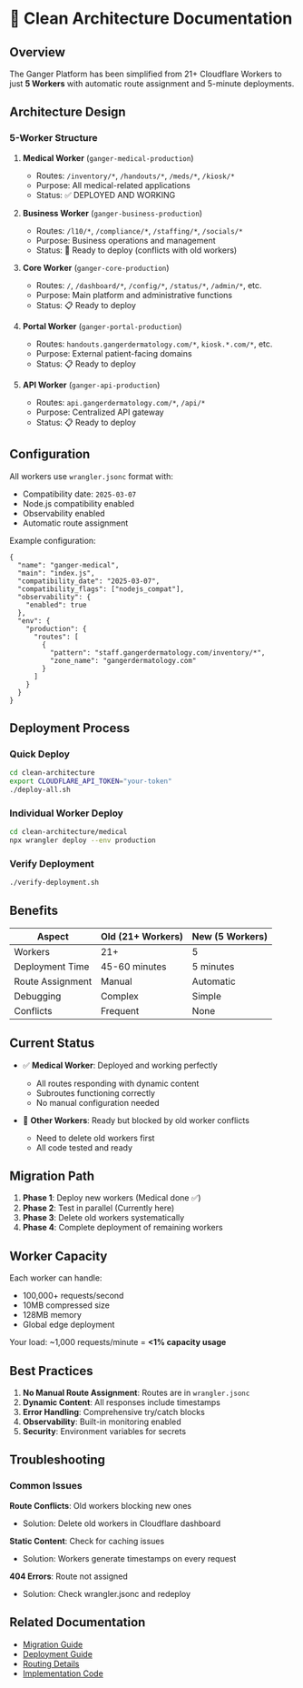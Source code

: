 # 🚀 Clean Architecture Documentation

## Overview

The Ganger Platform has been simplified from 21+ Cloudflare Workers to just **5 Workers** with automatic route assignment and 5-minute deployments.

## Architecture Design

### 5-Worker Structure

1. **Medical Worker** (`ganger-medical-production`)
   - Routes: `/inventory/*`, `/handouts/*`, `/meds/*`, `/kiosk/*`
   - Purpose: All medical-related applications
   - Status: ✅ DEPLOYED AND WORKING

2. **Business Worker** (`ganger-business-production`)
   - Routes: `/l10/*`, `/compliance/*`, `/staffing/*`, `/socials/*`
   - Purpose: Business operations and management
   - Status: 🔄 Ready to deploy (conflicts with old workers)

3. **Core Worker** (`ganger-core-production`)
   - Routes: `/`, `/dashboard/*`, `/config/*`, `/status/*`, `/admin/*`, etc.
   - Purpose: Main platform and administrative functions
   - Status: 📋 Ready to deploy

4. **Portal Worker** (`ganger-portal-production`)
   - Routes: `handouts.gangerdermatology.com/*`, `kiosk.*.com/*`, etc.
   - Purpose: External patient-facing domains
   - Status: 📋 Ready to deploy

5. **API Worker** (`ganger-api-production`)
   - Routes: `api.gangerdermatology.com/*`, `/api/*`
   - Purpose: Centralized API gateway
   - Status: 📋 Ready to deploy

## Configuration

All workers use `wrangler.jsonc` format with:
- Compatibility date: `2025-03-07`
- Node.js compatibility enabled
- Observability enabled
- Automatic route assignment

Example configuration:
```jsonc
{
  "name": "ganger-medical",
  "main": "index.js",
  "compatibility_date": "2025-03-07",
  "compatibility_flags": ["nodejs_compat"],
  "observability": {
    "enabled": true
  },
  "env": {
    "production": {
      "routes": [
        {
          "pattern": "staff.gangerdermatology.com/inventory/*",
          "zone_name": "gangerdermatology.com"
        }
      ]
    }
  }
}
```

## Deployment Process

### Quick Deploy
```bash
cd clean-architecture
export CLOUDFLARE_API_TOKEN="your-token"
./deploy-all.sh
```

### Individual Worker Deploy
```bash
cd clean-architecture/medical
npx wrangler deploy --env production
```

### Verify Deployment
```bash
./verify-deployment.sh
```

## Benefits

| Aspect | Old (21+ Workers) | New (5 Workers) |
|--------|-------------------|-----------------|
| Workers | 21+ | 5 |
| Deployment Time | 45-60 minutes | 5 minutes |
| Route Assignment | Manual | Automatic |
| Debugging | Complex | Simple |
| Conflicts | Frequent | None |

## Current Status

- ✅ **Medical Worker**: Deployed and working perfectly
  - All routes responding with dynamic content
  - Subroutes functioning correctly
  - No manual configuration needed

- 🔄 **Other Workers**: Ready but blocked by old worker conflicts
  - Need to delete old workers first
  - All code tested and ready

## Migration Path

1. **Phase 1**: Deploy new workers (Medical done ✅)
2. **Phase 2**: Test in parallel (Currently here)
3. **Phase 3**: Delete old workers systematically
4. **Phase 4**: Complete deployment of remaining workers

## Worker Capacity

Each worker can handle:
- 100,000+ requests/second
- 10MB compressed size
- 128MB memory
- Global edge deployment

Your load: ~1,000 requests/minute = **<1% capacity usage**

## Best Practices

1. **No Manual Route Assignment**: Routes are in `wrangler.jsonc`
2. **Dynamic Content**: All responses include timestamps
3. **Error Handling**: Comprehensive try/catch blocks
4. **Observability**: Built-in monitoring enabled
5. **Security**: Environment variables for secrets

## Troubleshooting

### Common Issues

**Route Conflicts**: Old workers blocking new ones
- Solution: Delete old workers in Cloudflare dashboard

**Static Content**: Check for caching issues
- Solution: Workers generate timestamps on every request

**404 Errors**: Route not assigned
- Solution: Check wrangler.jsonc and redeploy

## Related Documentation

- [Migration Guide](../MIGRATION_TO_CLEAN_ARCHITECTURE.md)
- [Deployment Guide](../CLEAN_ARCHITECTURE_DEPLOYMENT.md)
- [Routing Details](../CLEAN_ARCHITECTURE_ROUTING.md)
- [Implementation Code](../clean-architecture/README.md)